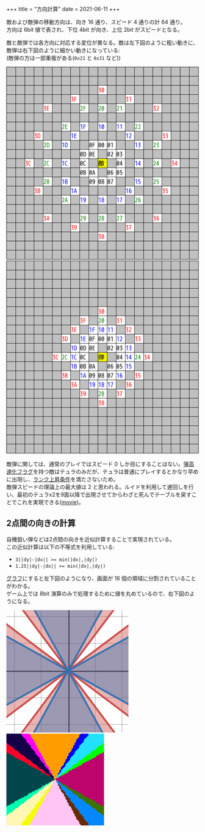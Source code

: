 +++
title = "方向計算"
date = 2021-06-11
+++

敵および敵弾の移動方向は、向き 16 通り、スピード 4 通りの計 64 通り。  
方向は 6bit 値で表され、下位 4bit が向き、上位 2bit がスピードとなる。

敵と敵弾では各方向に対応する変位が異なる。敵は左下図のように粗い動きに、敵弾は右下図のように細かい動きになっている:  
(敵弾の方は一部重複がある(`0x21` と `0x31` など))

![object-direction](object-direction.png) ![bullet-direction](bullet-direction.png)

敵弾に関しては、通常のプレイではスピード 0 しか目にすることはない。[弾高速化フラグ](@/enemy-group/index.md#group-accel-shot)を持つ敵はテュラのみだが、テュラは普通にプレイするとかなり早めに出現し、[ランク上昇条件](@/enemy-group/index.md#group-rank)を満たさないため。  
敵弾スピードの理論上の最大値は 2 と思われる。ルイドを利用して遅回しを行い、最初のテュラx2を9面以降で出現させてからわざと死んでテーブルを戻すことでこれを実現できる([movie](turoa.zip))。

## 2点間の向きの計算

自機狙い弾などは2点間の向きを近似計算することで実現されている。  
この近似計算は以下の不等式を利用している:

* `3||dy|-|dx|| >= min(|dx|,|dy|)`
* `1.25||dy|-|dx|| >= min(|dx|,|dy|)`

[グラフ](https://www.desmos.com/calculator/2yieafies3)にすると左下図のようになり、画面が 16 個の領域に分割されていることがわかる。  
ゲーム上では 8bit 演算のみで処理するために値を丸めているので、右下図のようになる。

![aim-graph](aim-graph.png) ![aim](aim.png)
